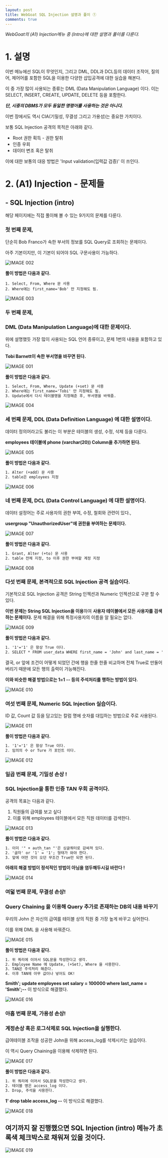 ```yaml
---
layout: post
title: WebGoat SQL Injection 설명과 풀이 ①
comments: true
---
```




*WebGoat의 (A1) Injection메뉴 중 (Intro)에 대한 설명과 풀이를 다룬다.*





# 1. 설명





이번 메뉴에선 SQL이 무엇인지, 그리고 DML, DDL과 DCL등의 데이터 조작어, 질의어, 제어어를 포함한 SQL을 이용한 다양한 삽입공격에 대한 실습을 해본다.

이 중 가장 많이 사용되는 종류는 DML (Data Manipulation Language) 이다. 이는 SELECT, INSERT, CREATE, UPDATE, DELETE 등을 포함한다.

***단, 시중의 DBMS가 모두 동일한 명령어를 사용하는 것은 아니다.***

이번 장에서도 역시 CIA(기밀성, 무결성 그리고 가용성)는 중요한 가치이다.



보통 SQL Injection 공격의 목적은 아래와 같다.

- Root 권한 획득 - 권한 탈취
- 인증 우회
- 데이터 변조 혹은 탈취

이에 대한 보통의 대응 방법은 'Input validation(입력값 검증)' 이 쓰인다.





# 2. (A1) Injection - 문제들

## - SQL Injection (intro)

해당 페이지에는 직접 풀이해 볼 수 있는 9가지의 문제를 다룬다.



### 첫 번째 문제,

단순히 Bob Franco가 속한 부서의 정보를 SQL Query로 조회하는 문제이다.

아주 기본이지만, 이 기본이 되어야 SQL 구문사용이 가능하다.

![IMAGE 002](https://user-images.githubusercontent.com/52769104/103758399-7c225880-5055-11eb-9e74-d3701b1c1e8a.png)



 **풀이 방법은 다음과 같다.**

```
1. Select, From, Where 문 사용
2. Where에는 first_name='Bob' 만 지정해도 됨.
```

![IMAGE 003](https://user-images.githubusercontent.com/52769104/103758401-7d538580-5055-11eb-84f4-e428982f7059.png)



### 두 번째 문제, 

### DML (Data Manipulation Language)에 대한 문제이다.

위에 설명했듯 가장 많이 사용되는 SQL 언어 종류이고, 문제 1번의 내용을 포함하고 있다.

**Tobi Barnett이 속한 부서명을 바꾸면 된다.**

![IMAGE 001](https://user-images.githubusercontent.com/52769104/103758433-89d7de00-5055-11eb-9214-b8dd480a5e50.png)



 **풀이 방법은 다음과 같다.**

```html
1. Select, From, Where, Update (+set) 문 사용
2. Where에는 first_name='Tobi' 만 지정해도 됨.
3. Update에서 다시 테이블명을 지정해준 후, 부서명을 바꿔줌.
```



![IMAGE 004](https://user-images.githubusercontent.com/52769104/103758426-88a6b100-5055-11eb-8b21-e5eff14add51.png)







### 세 번째 문제, DDL (Data Definition Language) 에 대한 설명이다.

데이터 정의어라고도 불리는 이 부분은 테이블의 생성, 수정, 삭제 등을 다룬다.

**employees 테이블에 phone (varchar(20)) Column을 추가하면 된다.**



![IMAGE 005](https://user-images.githubusercontent.com/52769104/103758459-95c3a000-5055-11eb-8753-023fa3e66d42.png)





 **풀이 방법은 다음과 같다.**

```html
1. Alter (+add) 문 사용
2. table은 employees 지정
```



![IMAGE 006](https://user-images.githubusercontent.com/52769104/103758463-96f4cd00-5055-11eb-99d5-5f8b9f338b31.png)



### 네 번째 문제, DCL (Data Control Language) 에 대한 설명이다.

데이터 설정어는 주로 사용자의 권한 부여, 수정, 철회와 관련이 있다.,

 **usergroup "UnauthorizedUser"에 권한을 부여하는 문제이다.**



![IMAGE 007](https://user-images.githubusercontent.com/52769104/103758466-96f4cd00-5055-11eb-81ac-085fd89f8e2c.png)



 **풀이 방법은 다음과 같다.**

```html
1. Grant, Alter (+to) 문 사용
2. table 전체 지정, to 이후 권한 부여할 계정 지정
```



![IMAGE 008](https://user-images.githubusercontent.com/52769104/103758468-978d6380-5055-11eb-8567-3269a9deb718.png)



### 다섯 번째 문제, 본격적으로 SQL Injection 공격 실습이다.

기본적으로 SQL Injection 공격은 String 인젝션과 Numeric 인젝션으로 구분 할 수 있다.

**이번 문제는 String SQL Injection을 이용**하여 
**사용자 테이블에서 모든 사용자를 검색하는 문제이다.** 
문제 해결을 위해 특정사용자의 이름을 알 필요는 없다.



![IMAGE 009](https://user-images.githubusercontent.com/52769104/103758469-978d6380-5055-11eb-81ae-118c0ab9156d.png)

 **풀이 방법은 다음과 같다.**

```html
1. '1'='1' 은 항상 True 이다.
2. SELECT * FROM user_data WHERE first_name = 'John' and last_name = '' or TRUE 형식이다.
```

결국, or 앞에 조건이 어떻게 되었던 간에 행을 한줄 한줄 비교하며 전체 True로 만둘어버리기 때문에 모든 행의 출력이 가능해진다.

**이와 비슷한 해결 방법으로는 1=1 -- 등의 주석처리를 행하는 방법이 있다.**

![IMAGE 010](https://user-images.githubusercontent.com/52769104/103758470-9825fa00-5055-11eb-9d5d-17747c175508.png)





### 여섯 번째 문제, Numeric SQL Injection 실습이다.

ID 값, Count 값 등을 담고있는 칼럼 명에 숫자를 대입하는 방법으로 주로 사용된다.

![IMAGE 011](https://user-images.githubusercontent.com/52769104/103758472-9825fa00-5055-11eb-9e5d-36b0af0a69a8.png)



 **풀이 방법은 다음과 같다.**

```html
1. '1'='1' 은 항상 True 이다.
2. 임의의 수 or Ture 가 포인트 이다.
```



![IMAGE 012](https://user-images.githubusercontent.com/52769104/103758474-98be9080-5055-11eb-9f8d-f5f034b681a5.png)



### 일곱 번째 문제, 기밀성 손상 !

### SQL Injection을 통한 인증 TAN 우회 공격이다.

공격의 목표는 다음과 같다.

1. 직원들의 급여를 보고 싶다
2. 이를 위해 employees 테이블에서 모든 직원 데이터를 검색한다.

![IMAGE 013](https://user-images.githubusercontent.com/52769104/103758476-98be9080-5055-11eb-9979-26d2197c6953.png)



**풀이 방법은 다음과 같다.**

```html
1. 이미 '" + auth_tan "'은 싱글쿼터로 감싸져 있다.
2. '글자' or '1' = '1'; 형태가 와야 한다.
3. 앞에 어떤 것이 오던 무조건 True만 되면 된다.
```



**아래의 해결 방법이 정석적인 방법이 아님을 염두해두시길 바란다 !**



![IMAGE 014](https://user-images.githubusercontent.com/52769104/103758478-99572700-5055-11eb-8cd2-7e776d701f27.png)





### 여덟 번째 문제, 무결성 손상!

### Query Chaining 을 이용해 Query 추가로 존재하는 DB의 내용 바꾸기

우리의 John 은 자신의 급여를 테이블 상의 직원 중 가장 높게 바꾸고 싶어한다.

이를 위해 DML 을 사용해 바꿔준다.



![IMAGE 015](https://user-images.githubusercontent.com/52769104/103758480-99572700-5055-11eb-8e8f-71a147396f91.png)



**풀이 방법은 다음과 같다.**

```html
1. 위 쿼리에 이어서 SQL문을 작성한다고 생각.
2. Employee Name 에 Update, (+Set), Where 을 사용한다.
3. TAN은 주석처리 해준다.
4. 이후 TAN에 아무 값이나 넣어도 OK!
```

**Smith'; update employees set salary = 100000 where last_name = 'Smith';--** 이 방식으로 해결했다.

![IMAGE 016](https://user-images.githubusercontent.com/52769104/103758482-99efbd80-5055-11eb-9554-3fda36cb4ca4.png)



### 아홉 번째 문제, 가용성 손상! 

### 계정손상 혹은 로그삭제로 SQL Injection을 실행한다.

급여테이블 조작을 성공한 John을 위해 access_log를 삭제시키는 실습이다.

이 역시 Query Chaining을 이용해 삭제하면 된다.



![IMAGE 017](https://user-images.githubusercontent.com/52769104/103758485-9a885400-5055-11eb-9097-6c9d3c4004da.png)



**풀이 방법은 다음과 같다.**

```html
1. 위 쿼리에 이어서 SQL문을 작성한다고 생각.
2. 테이블 명은 access_log 이다. 
3. Drop, 주석을 사용한다.
```



 **1' drop table access_log --** 이 방식으로 해결했다.



![IMAGE 018](https://user-images.githubusercontent.com/52769104/103758486-9a885400-5055-11eb-81a4-b2e61afb888b.png)



## 여기까지 잘 진행했으면 SQL Injection (intro) 메뉴가 초록색 체크박스로 채워져 있을 것이다.

![IMAGE 019](https://user-images.githubusercontent.com/52769104/103758487-9b20ea80-5055-11eb-80ac-8d1f853a66da.png)
